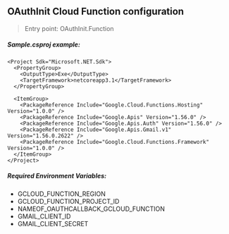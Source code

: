 ﻿## OAuthInit Cloud Function configuration

> Entry point: OAuthInit.Function

##### Sample.csproj example:

```
<Project Sdk="Microsoft.NET.Sdk">
  <PropertyGroup>
    <OutputType>Exe</OutputType>
    <TargetFramework>netcoreapp3.1</TargetFramework>
  </PropertyGroup>

  <ItemGroup>
    <PackageReference Include="Google.Cloud.Functions.Hosting" Version="1.0.0" />
    <PackageReference Include="Google.Apis" Version="1.56.0" />
    <PackageReference Include="Google.Apis.Auth" Version="1.56.0" />
    <PackageReference Include="Google.Apis.Gmail.v1" Version="1.56.0.2622" />
    <PackageReference Include="Google.Cloud.Functions.Framework" Version="1.0.0" />
  </ItemGroup>
</Project>
```

##### Required Environment Variables:

- GCLOUD_FUNCTION_REGION
- GCLOUD_FUNCTION_PROJECT_ID
- NAMEOF_OAUTHCALLBACK_GCLOUD_FUNCTION
- GMAIL_CLIENT_ID
- GMAIL_CLIENT_SECRET
